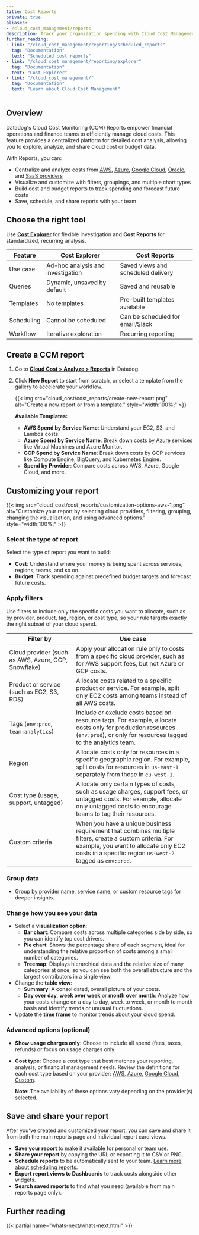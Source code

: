 ```yaml
---
title: Cost Reports
private: true
aliases:
- /cloud_cost_management/reports
description: Track your organization spending with Cloud Cost Management Reports.
further_reading:
- link: "/cloud_cost_management/reporting/scheduled_reports"
  tag: "Documentation"
  text: "Scheduled cost reports"
- link: "/cloud_cost_management/reporting/explorer"
  tag: "Documentation"
  text: "Cost Explorer"
- link: "/cloud_cost_management/"
  tag: "Documentation"
  text: "Learn about Cloud Cost Management"
---
```


## Overview

Datadog's Cloud Cost Monitoring (CCM) Reports empower financial operations and finance teams to efficiently manage cloud costs. This feature provides a centralized platform for detailed cost analysis, allowing you to explore, analyze, and share cloud cost or budget data.

With Reports, you can:

- Centralize and analyze costs from [AWS][1], [Azure][2], [Google Cloud][3], [Oracle][12], and [SaaS providers][4]
- Visualize and customize with filters, groupings, and multiple chart types
- Build cost and budget reports to track spending and forecast future costs
- Save, schedule, and share reports with your team

## Choose the right tool

Use **[Cost Explorer][13]** for flexible investigation and **Cost Reports** for standardized, recurring analysis.

| Feature | Cost Explorer | Cost Reports |
|---------|---------------|--------------|
| Use case | Ad-hoc analysis and investigation | Saved views and scheduled delivery |
| Queries | Dynamic, unsaved by default | Saved and reusable |
| Templates | No templates | Pre-built templates available |
| Scheduling | Cannot be scheduled | Can be scheduled for email/Slack |
| Workflow | Iterative exploration | Recurring reporting |

## Create a CCM report

1. Go to [**Cloud Cost > Analyze > Reports**][5] in Datadog.
1. Click **New Report** to start from scratch, or select a template from the gallery to accelerate your workflow.

   {{< img src="cloud_cost/cost_reports/create-new-report.png" alt="Create a new report or from a template." style="width:100%;" >}}

   **Available Templates:**
   - **AWS Spend by Service Name**: Understand your EC2, S3, and Lambda costs.
   - **Azure Spend by Service Name**: Break down costs by Azure services like Virtual Machines and Azure Monitor.
   - **GCP Spend by Service Name**: Break down costs by GCP services like Compute Engine, BigQuery, and Kubernetes Engine.
   - **Spend by Provider**: Compare costs across AWS, Azure, Google Cloud, and more.

## Customizing your report

{{< img src="cloud_cost/cost_reports/customization-options-aws-1.png" alt="Customize your report by selecting cloud providers, filtering, grouping, changing the visualization, and using advanced options." style="width:100%;" >}}

### Select the type of report

Select the type of report you want to build:

- **Cost**: Understand where your money is being spent across services, regions, teams, and so on.
- **Budget**: Track spending against predefined budget targets and forecast future costs.

### Apply filters

Use filters to include only the specific costs you want to allocate, such as by provider, product, tag, region, or cost type, so your rule targets exactly the right subset of your cloud spend.

| Filter by | Use case |
|--------|----------|
| Cloud provider (such as AWS, Azure, GCP, Snowflake) | Apply your allocation rule only to costs from a specific cloud provider, such as for AWS support fees, but not Azure or GCP costs. |
| Product or service (such as EC2, S3, RDS) | Allocate costs related to a specific product or service. For example, split only EC2 costs among teams instead of all AWS costs. |
| Tags (`env:prod`, `team:analytics`) | Include or exclude costs based on resource tags. For example, allocate costs only for production resources (`env:prod`), or only for resources tagged to the analytics team. |
| Region | Allocate costs only for resources in a specific geographic region. For example, split costs for resources in `us-east-1` separately from those in `eu-west-1`. |
| Cost type (usage, support, untagged) | Allocate only certain types of costs, such as usage charges, support fees, or untagged costs. For example, allocate only untagged costs to encourage teams to tag their resources. |
| Custom criteria | When you have a unique business requirement that combines multiple filters, create a custom criteria. For example, you want to allocate only EC2 costs in a specific region `us-west-2` tagged as `env:prod`. |

### Group data
- Group by provider name, service name, or custom resource tags for deeper insights.

### Change how you see your data
- Select a **visualization option**:
  - **Bar chart**: Compare costs across multiple categories side by side, so you can identify top cost drivers.
  - **Pie chart**: Shows the percentage share of each segment, ideal for understanding the relative proportion of costs among a small number of categories.
  - **Treemap**: Displays hierarchical data and the relative size of many categories at once, so you can see both the overall structure and the largest contributors in a single view.
- Change the **table view**:
  - **Summary**: A consolidated, overall picture of your costs.
  - **Day over day**, **week over week** or **month over month**: Analyze how your costs change on a day to day, week to week, or month to month basis and identify trends or unusual fluctuations.
- Update the **time frame** to monitor trends about your cloud spend.

### Advanced options (optional)

- **Show usage charges only**: Choose to include all spend (fees, taxes, refunds) or focus on usage charges only.
- **Cost type**: Choose a cost type that best matches your reporting, analysis, or financial management needs. Review the definitions for each cost type based on your provider: [AWS][7], [Azure][8], [Google Cloud][9], [Custom][10].

  **Note**: The availability of these options vary depending on the provider(s) selected.

## Save and share your report

After you've created and customized your report, you can save and share it from both the main reports page and individual report card views.

- **Save your report** to make it available for personal or team use.
- **Share your report** by copying the URL or exporting it to CSV or PNG.
- **Schedule reports** to be automatically sent to your team. [Learn more about scheduling reports][11].
- **Export report views to Dashboards** to track costs alongside other widgets.
- **Search saved reports** to find what you need (available from main reports page only).

## Further reading

{{< partial name="whats-next/whats-next.html" >}}

[1]: /cloud_cost_management/aws/
[2]: /cloud_cost_management/azure/?tab=billingaccounts
[3]: /cloud_cost_management/google_cloud/
[4]: /cloud_cost_management/saas_costs/
[5]: https://app.datadoghq.com/cost/analyze/reports
[6]: /cloud_cost_management/container_cost_allocation/
[7]: /cloud_cost_management/setup/aws/#cost-types
[8]: /cloud_cost_management/setup/azure/#cost-types
[9]: /cloud_cost_management/setup/google_cloud/#cost-types
[10]: /cloud_cost_management/setup/custom/#cost-metric-types
[11]: /cloud_cost_management/reporting/scheduled_reports
[12]: /cloud_cost_management/oracle/
[13]: /cloud_cost_management/reporting/explorer